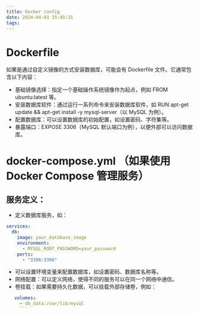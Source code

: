 ```yaml
---
title: Docker config
date: 2024-04-03 15:45:31
tags:
---
```


# Dockerfile

如果是通过自定义镜像的方式安装数据库，可能会有 Dockerfile 文件。它通常包含以下内容：

- 基础镜像选择：指定一个基础操作系统镜像作为起点，例如 FROM ubuntu:latest 等。
- 安装数据库软件：通过运行一系列命令来安装数据库软件，如 RUN apt-get update && apt-get install -y mysql-server（以 MySQL 为例）。
- 配置数据库：可以设置数据库的初始配置，如设置密码、字符集等。
- 暴露端口：EXPOSE 3306（MySQL 默认端口为例），以便外部可以访问数据库。

# docker-compose.yml （如果使用 Docker Compose 管理服务）

## 服务定义：

- 定义数据库服务，如：

```yml
services:
  db:
    image: your_database_image
    environment:
      - MYSQL_ROOT_PASSWORD=your_password
    ports:
      - "3306:3306"
```

- 可以设置环境变量来配置数据库，如设置密码、数据库名称等。
- 网络配置：可以定义网络，使得不同的服务可以在同一个网络中通信。
- 卷挂载：如果需要持久化数据，可以挂载外部存储卷，例如：

````yml
   volumes:
     - db_data:/var/lib/mysql
     ```
````
